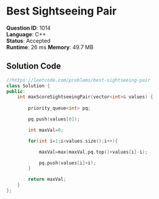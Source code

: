 # Best Sightseeing Pair

**Question ID**: 1014  
**Language**: C++  
**Status**: Accepted  
**Runtime**: 26 ms 
**Memory**: 49.7  MB

## Solution Code
```cpp
//https://leetcode.com/problems/best-sightseeing-pair
class Solution {
public:
    int maxScoreSightseeingPair(vector<int>& values) {
        
        priority_queue<int> pq;

        pq.push(values[0]);

        int maxVal=0;

        for(int i=1;i<values.size();i++){

            maxVal=max(maxVal,pq.top()+values[i]-i);

            pq.push(values[i]+i);
        }

        return maxVal;
    }
};
```
